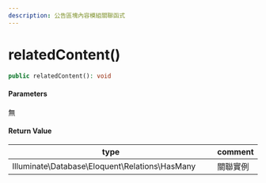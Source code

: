 ```yaml
---
description: 公告區塊內容模組關聯函式
---
```


# relatedContent()

```php
public relatedContent(): void
```

#### Parameters

無

#### **Return Value**

<table><thead><tr><th width="439">type</th><th>comment</th></tr></thead><tbody><tr><td>Illuminate\Database\Eloquent\Relations\HasMany</td><td>關聯實例</td></tr></tbody></table>
